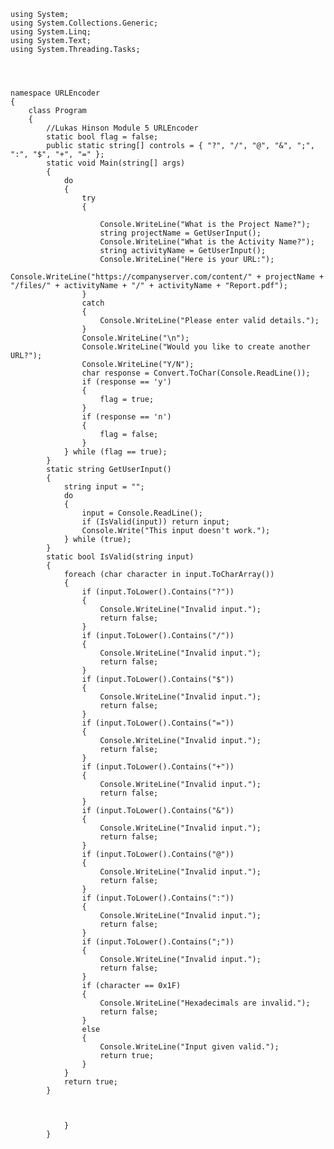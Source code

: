     using System;
    using System.Collections.Generic;
    using System.Linq;
    using System.Text;
    using System.Threading.Tasks;




    namespace URLEncoder
    {
        class Program
        {
            //Lukas Hinson Module 5 URLEncoder
            static bool flag = false;
            public static string[] controls = { "?", "/", "@", "&", ";", ":", "$", "+", "=" };
            static void Main(string[] args)
            {
                do
                {
                    try
                    {

                        Console.WriteLine("What is the Project Name?");
                        string projectName = GetUserInput();
                        Console.WriteLine("What is the Activity Name?");
                        string activityName = GetUserInput();
                        Console.WriteLine("Here is your URL:");
                        Console.WriteLine("https://companyserver.com/content/" + projectName + "/files/" + activityName + "/" + activityName + "Report.pdf");
                    }
                    catch
                    {
                        Console.WriteLine("Please enter valid details.");
                    }
                    Console.WriteLine("\n");
                    Console.WriteLine("Would you like to create another URL?");
                    Console.WriteLine("Y/N");
                    char response = Convert.ToChar(Console.ReadLine());
                    if (response == 'y')
                    {
                        flag = true;
                    }
                    if (response == 'n')
                    {
                        flag = false;
                    }
                } while (flag == true);
            }
            static string GetUserInput()
            {
                string input = "";
                do
                {
                    input = Console.ReadLine();
                    if (IsValid(input)) return input;
                    Console.Write("This input doesn't work.");
                } while (true);
            }
            static bool IsValid(string input)
            {
                foreach (char character in input.ToCharArray())
                {
                    if (input.ToLower().Contains("?"))
                    {
                        Console.WriteLine("Invalid input.");
                        return false;
                    }
                    if (input.ToLower().Contains("/"))
                    {
                        Console.WriteLine("Invalid input.");
                        return false;
                    }
                    if (input.ToLower().Contains("$"))
                    {
                        Console.WriteLine("Invalid input.");
                        return false;
                    }
                    if (input.ToLower().Contains("="))
                    {
                        Console.WriteLine("Invalid input.");
                        return false;
                    }
                    if (input.ToLower().Contains("+"))
                    {
                        Console.WriteLine("Invalid input.");
                        return false;
                    }
                    if (input.ToLower().Contains("&"))
                    {
                        Console.WriteLine("Invalid input.");
                        return false;
                    }
                    if (input.ToLower().Contains("@"))
                    {
                        Console.WriteLine("Invalid input.");
                        return false;
                    }
                    if (input.ToLower().Contains(":"))
                    {
                        Console.WriteLine("Invalid input.");
                        return false;
                    }
                    if (input.ToLower().Contains(";"))
                    {
                        Console.WriteLine("Invalid input.");
                        return false;
                    }
                    if (character == 0x1F)
                    {
                        Console.WriteLine("Hexadecimals are invalid.");
                        return false;
                    }
                    else
                    {
                        Console.WriteLine("Input given valid.");
                        return true;
                    }
                }
                return true;
            }



                }
            }

